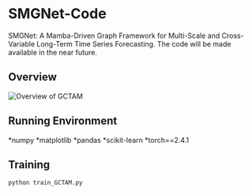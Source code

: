 # SMGNet-Code
SMGNet: A Mamba-Driven Graph Framework for Multi-Scale and Cross-Variable Long-Term Time Series Forecasting. The code will be made available in the near future.

## Overview
![Overview of GCTAM](fig_framework.png)

## Running Environment
*numpy
*matplotlib
*pandas
*scikit-learn
*torch==2.4.1

## Training
```bash
python train_GCTAM.py
